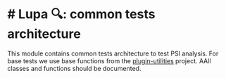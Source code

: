 # # Lupa 🔍: common tests architecture

This module contains common tests architecture to test PSI analysis.
For base tests we use base functions from the [plugin-utilities](https://github.com/JetBrains-Research/plugin-utilities) project.
AAll classes and functions should be documented.